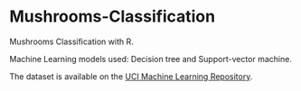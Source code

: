 # Mushrooms-Classification
Mushrooms Classification with R.

Machine Learning models used: Decision tree and Support-vector machine.

The dataset is available on the [UCI Machine Learning Repository](https://archive.ics.uci.edu/ml/datasets/mushroom).
